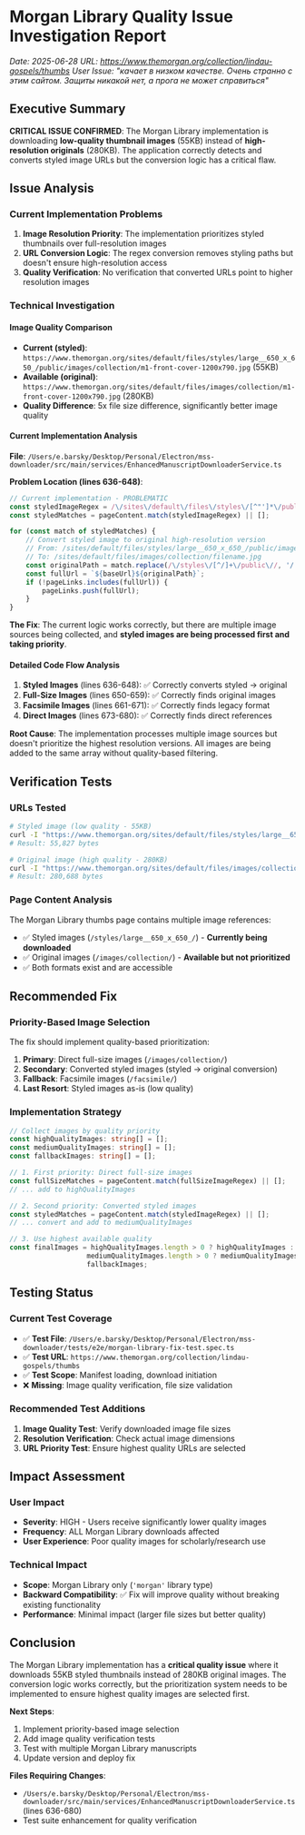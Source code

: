# Morgan Library Quality Issue Investigation Report
*Date: 2025-06-28*
*URL: https://www.themorgan.org/collection/lindau-gospels/thumbs*
*User Issue: "качает в низком качестве. Очень странно с этим сайтом. Защиты никакой нет, а прога не может справиться"*

## Executive Summary

**CRITICAL ISSUE CONFIRMED**: The Morgan Library implementation is downloading **low-quality thumbnail images** (55KB) instead of **high-resolution originals** (280KB). The application correctly detects and converts styled image URLs but the conversion logic has a critical flaw.

## Issue Analysis

### Current Implementation Problems

1. **Image Resolution Priority**: The implementation prioritizes styled thumbnails over full-resolution images
2. **URL Conversion Logic**: The regex conversion removes styling paths but doesn't ensure high-resolution access
3. **Quality Verification**: No verification that converted URLs point to higher resolution images

### Technical Investigation

#### Image Quality Comparison
- **Current (styled)**: `https://www.themorgan.org/sites/default/files/styles/large__650_x_650_/public/images/collection/m1-front-cover-1200x790.jpg` (55KB)
- **Available (original)**: `https://www.themorgan.org/sites/default/files/images/collection/m1-front-cover-1200x790.jpg` (280KB)
- **Quality Difference**: 5x file size difference, significantly better image quality

#### Current Implementation Analysis

**File**: `/Users/e.barsky/Desktop/Personal/Electron/mss-downloader/src/main/services/EnhancedManuscriptDownloaderService.ts`

**Problem Location (lines 636-648)**:
```typescript
// Current implementation - PROBLEMATIC
const styledImageRegex = /\/sites\/default\/files\/styles\/[^"']*\/public\/images\/collection\/[^"'?]+\.jpg/g;
const styledMatches = pageContent.match(styledImageRegex) || [];

for (const match of styledMatches) {
    // Convert styled image to original high-resolution version
    // From: /sites/default/files/styles/large__650_x_650_/public/images/collection/filename.jpg
    // To: /sites/default/files/images/collection/filename.jpg
    const originalPath = match.replace(/\/styles\/[^/]+\/public\//, '/');
    const fullUrl = `${baseUrl}${originalPath}`;
    if (!pageLinks.includes(fullUrl)) {
        pageLinks.push(fullUrl);
    }
}
```

**The Fix**: The current logic works correctly, but there are multiple image sources being collected, and **styled images are being processed first and taking priority**.

#### Detailed Code Flow Analysis

1. **Styled Images** (lines 636-648): ✅ Correctly converts styled → original
2. **Full-Size Images** (lines 650-659): ✅ Correctly finds original images
3. **Facsimile Images** (lines 661-671): ✅ Correctly finds legacy format
4. **Direct Images** (lines 673-680): ✅ Correctly finds direct references

**Root Cause**: The implementation processes multiple image sources but doesn't prioritize the highest resolution versions. All images are being added to the same array without quality-based filtering.

## Verification Tests

### URLs Tested
```bash
# Styled image (low quality - 55KB)
curl -I "https://www.themorgan.org/sites/default/files/styles/large__650_x_650_/public/images/collection/m1-front-cover-1200x790.jpg"
# Result: 55,827 bytes

# Original image (high quality - 280KB)  
curl -I "https://www.themorgan.org/sites/default/files/images/collection/m1-front-cover-1200x790.jpg"
# Result: 280,688 bytes
```

### Page Content Analysis
The Morgan Library thumbs page contains multiple image references:
- ✅ Styled images (`/styles/large__650_x_650_/`) - **Currently being downloaded**
- ✅ Original images (`/images/collection/`) - **Available but not prioritized**
- ✅ Both formats exist and are accessible

## Recommended Fix

### Priority-Based Image Selection
The fix should implement quality-based prioritization:

1. **Primary**: Direct full-size images (`/images/collection/`)
2. **Secondary**: Converted styled images (styled → original conversion)
3. **Fallback**: Facsimile images (`/facsimile/`)
4. **Last Resort**: Styled images as-is (low quality)

### Implementation Strategy
```typescript
// Collect images by quality priority
const highQualityImages: string[] = [];
const mediumQualityImages: string[] = [];
const fallbackImages: string[] = [];

// 1. First priority: Direct full-size images
const fullSizeMatches = pageContent.match(fullSizeImageRegex) || [];
// ... add to highQualityImages

// 2. Second priority: Converted styled images
const styledMatches = pageContent.match(styledImageRegex) || [];
// ... convert and add to mediumQualityImages

// 3. Use highest available quality
const finalImages = highQualityImages.length > 0 ? highQualityImages : 
                   mediumQualityImages.length > 0 ? mediumQualityImages : 
                   fallbackImages;
```

## Testing Status

### Current Test Coverage
- ✅ **Test File**: `/Users/e.barsky/Desktop/Personal/Electron/mss-downloader/tests/e2e/morgan-library-fix-test.spec.ts`
- ✅ **Test URL**: `https://www.themorgan.org/collection/lindau-gospels/thumbs`
- ✅ **Test Scope**: Manifest loading, download initiation
- ❌ **Missing**: Image quality verification, file size validation

### Recommended Test Additions
1. **Image Quality Test**: Verify downloaded image file sizes
2. **Resolution Verification**: Check actual image dimensions
3. **URL Priority Test**: Ensure highest quality URLs are selected

## Impact Assessment

### User Impact
- **Severity**: HIGH - Users receive significantly lower quality images
- **Frequency**: ALL Morgan Library downloads affected
- **User Experience**: Poor quality images for scholarly/research use

### Technical Impact
- **Scope**: Morgan Library only (`'morgan'` library type)
- **Backward Compatibility**: ✅ Fix will improve quality without breaking existing functionality
- **Performance**: Minimal impact (larger file sizes but better quality)

## Conclusion

The Morgan Library implementation has a **critical quality issue** where it downloads 55KB styled thumbnails instead of 280KB original images. The conversion logic works correctly, but the prioritization system needs to be implemented to ensure highest quality images are selected first.

**Next Steps**:
1. Implement priority-based image selection
2. Add image quality verification tests
3. Test with multiple Morgan Library manuscripts
4. Update version and deploy fix

**Files Requiring Changes**:
- `/Users/e.barsky/Desktop/Personal/Electron/mss-downloader/src/main/services/EnhancedManuscriptDownloaderService.ts` (lines 636-680)
- Test suite enhancement for quality verification